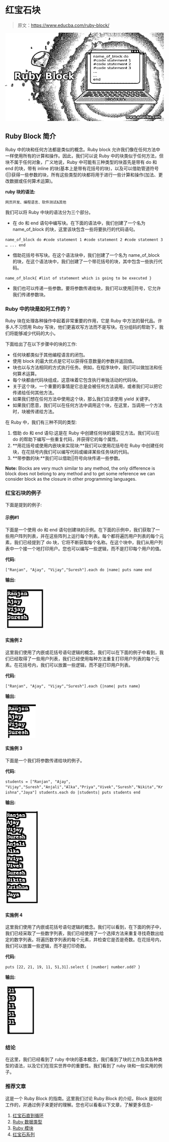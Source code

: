 # 红宝石块

> 原文：<https://www.educba.com/ruby-block/>

![Ruby Block](img/7a201ca01a341ca49db772efeed62c3a.png)



## Ruby Block 简介

Ruby 中的块和任何方法都是类似的概念。Ruby block 允许我们像在任何方法中一样使用所有的计算和操作。因此，我们可以说 Ruby 中的块类似于任何方法，但块不属于任何对象，广义地说，Ruby 中可能有三种类型的块首先是带有 do 和 end 的块，带有 inline 的块(基本上是带有花括号的块)，以及可以借助管道符号(||)获得一些参数的块，所有这些类型的块都将用于进行一些计算和操作(加法、更改数据或任何算术运算)。

**ruby 块的语法:**

<small>网页开发、编程语言、软件测试&其他</small>

我们可以将 Ruby 中块的语法分为三个部分。

*   在 do 和 end 语句中编写块。在下面的语法中，我们创建了一个名为 name_of_block 的块，这里该块包含一些将要执行的代码语句。

`name_of_block do
#code statement 1
#code statement 2
#code statement 3
…
...
end`

*   借助花括号书写块。在这个语法块中，我们创建了一个名为 name_of_block 的块，在这个语法块中，我们创建了一个带花括号的块，其中包含一些执行代码。

`name_of_block{ #list of statement which is going to be executed }`

*   我们也可以传递一些参数。要将参数传递给块，我们可以使用||符号，它允许我们传递参数块。

### Ruby 中的块是如何工作的？

Ruby 块在处理各种操作中起着非常重要的作用，它是 Ruby 中方法的替代品。许多人不习惯用 Ruby 写块，他们更喜欢写方法而不是写块。在分组码的帮助下，我们将能够减少代码的大小。

下面给出了在以下步骤中的块的工作:

*   任何块都类似于其他编程语言的闭包。
*   使用 block 的最大优点是它可以获得任意数量的参数并返回值。
*   块也以与方法相同的方式执行任务。例如，在程序块中，我们可以做加法和任何算术运算。
*   每个块都由代码块组成，这意味着它包含执行单独活动的代码块。
*   关于这个块，一个重要的事情是它总是会被任何方法调用，或者我们可以把它传递给任何其他方法。
*   如果我们想在任何方法中使用这个块，那么我们应该使用 yield 关键字。
*   如果我们愿意，我们可以在任何方法中调用这个块，在这里，当调用一个方法时，块被传递给方法。

在 Ruby 中，我们有三种不同的类型:

1.  借助 do 和 end 语句:这是在 Ruby 中创建任何块的最常见方法。我们可以在 do 的帮助下编写一些重复代码，并获得它的每个属性。
2.  **用花括号或使用内嵌块来实现块:**我们可以使用花括号在 Ruby 中创建任何块，在花括号内我们可以编写代码或编译某些任务块的代码。
3.  **带参数的块:**我们可以借助||符号向块传递一些参数。

**Note:** Blocks are very much similar to any method, the only difference is block does not belong to any method and to get some reference we can consider block as the closure in other programming languages.

### 红宝石块的例子

下面是提到的例子:

#### 示例#1

下面是一个使用 do 和 end 语句创建块的示例。在下面的示例中，我们获取了一些用户阵列列表，并在这些阵列上运行每个列表。每个都将遍历用户列表的每个元素，我们已经提到了 do 块，它将不断获取每个名称。在这个块中，我们从用户列表中一个接一个地打印用户。您也可以编写一些逻辑，而不是打印每个用户的值。

**代码:**

`["Ranjan", "Ajay", "Vijay","Suresh"].each do |name|
puts name
end`

**输出:**

![ruby block 1](img/56121384e73b9d21447d6847339ba8af.png)



#### 实施例 2

这里我们使用了内嵌或花括号语句逻辑的概念。我们可以在下面的例子中看到，我们已经取得了一些用户列表，我们已经使用每种方法重复打印用户列表的每个元素。在花括号内，我们可以放置一些逻辑，而不是打印用户列表。

**代码:**

`["Ranjan", "Ajay", "Vijay","Suresh"].each {|name| puts name}`

**输出:**

![ruby block 2](img/977170f3a5a6609fb0c5cd71fb2fa6ce.png)



#### 实施例 3

下面是一个我们将参数传递给块的例子。

**代码:**

`students = ["Ranjan", "Ajay", "Vijay","Suresh","Anjali","Alka","Priya","Vivek","Suresh","Nikita","Krishna","Jaya"] students.each do |students|
puts students
end`

**输出:**

![we are passing the argument](img/18d80fd9ca33f048911030ca0e58d940.png)



#### 实施例 4

这里我们使用了内嵌或花括号语句逻辑的概念。我们可以看到，在下面的例子中，我们已经采取了一些数字列表，我们已经使用了一个选择方法来重复寻找奇数出给定的数字列表。将遍历数字列表的每个元素，并检查它是否是奇数。在花括号内，我们可以放置一些逻辑，而不是打印奇数。

**代码:**

`puts [22, 21, 19, 11, 51,31].select { |number| number.odd? }`

**输出:**

![inline or curly braces statement logic](img/71cfe96f9a9e31f2954c1091fc0c0944.png)



### 结论

在这里，我们已经看到了 ruby 中块的基本概念，我们看到了块的工作及其各种类型的语法，以及它们在现实世界中的重要性。我们看到了 ruby 块和一些实用的例子。

### 推荐文章

这是一个 Ruby Block 的指南。这里我们讨论 Ruby Block 的介绍，Block 是如何工作的，并通过例子来更好的理解。您也可以看看以下文章，了解更多信息–

1.  [红宝石直到循环](https://www.educba.com/ruby-until-loop/)
2.  [Ruby 数据类型](https://www.educba.com/ruby-data-types/)
3.  [Ruby 模块](https://www.educba.com/ruby-modules/)
4.  [红宝石系列](https://www.educba.com/ruby-ranges/)





